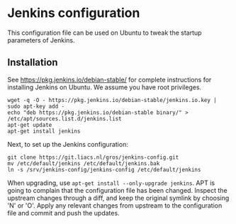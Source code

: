 # Jenkins configuration

This configuration file can be used on Ubuntu to tweak the startup parameters 
of Jenkins.

## Installation

See https://pkg.jenkins.io/debian-stable/ for complete instructions for
installing Jenkins on Ubuntu. We assume you have root privileges.

```
wget -q -O - https://pkg.jenkins.io/debian-stable/jenkins.io.key | sudo apt-key add -
echo "deb https://pkg.jenkins.io/debian-stable binary/" > /etc/apt/sources.list.d/jenkins.list
apt-get update
apt-get install jenkins
```

Next, to set up the Jenkins configuration:

```
git clone https://git.liacs.nl/gros/jenkins-config.git
mv /etc/default/jenkins /etc/default/jenkins.bak
ln -s /srv/jenkins-config/jenkins-config /etc/default/jenkins
```

When upgrading, use `apt-get install --only-upgrade jenkins`. APT is going to
complain that the configuration file has been changed. Inspect the upstream
changes through a diff, and keep the original symlink by choosing 'N' or 'O'.
Apply any relevant changes from upstream to the configuration file and commit
and push the updates.
